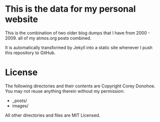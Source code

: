 This is the data for my personal website
========================================

This is the combination of two older blog dumps that I have from 2000 - 2009.  all of my atmos.org posts combined.

It is automatically transformed by Jekyll into a static site whenever I push this repository to GitHub.

License
=======
The following directories and their contents are Copyright Corey Donohoe.  You may not reuse anything therein without my permission:

*   _posts/
*   images/

All other directories and files are MIT Licensed.
